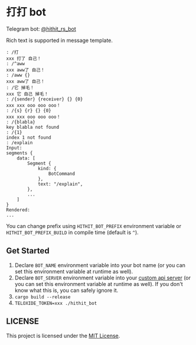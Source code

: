 # 打打 bot

Telegram bot: [@hithit_rs_bot](https://t.me/hithit_rs_bot)

Rich text is supported in message template.
```
: /打
xxx 打了 自己！
: /^aww
xxx aww了 自己！
: /aww {}
xxx aww了 自己！
: /它 掉毛！
xxx 它 自己 掉毛！
: /{sender} {receiver} {} {0}
xxx xxx ooo ooo ooo！
: /{s} {r} {} {0}
xxx xxx ooo ooo ooo！
: /{blabla}
key blabla not found
: /{1}
index 1 not found
: /explain
Input:
segments {
    data: [
        Segment {
            kind: {
                BotCommand
            },
            text: "/explain",
        },
        ...
    ]
}
Rendered:
...
```

You can change prefix using `HITHIT_BOT_PREFIX` environment variable or `HITHIT_BOT_PREFIX_BUILD` in compile time (default is `^`).

## Get Started

1. Declare `BOT_NAME` environment variable into your bot name (or you can set this environment variable at runtime as well).
2. Declare `BOT_SERVER` environment variable into your [custom api server](https://github.com/tdlib/telegram-bot-api) (or you can set this environment variable at runtime as well). If you don't know what this is, you can safely ignore it.  
3. `cargo build --release`
4. `TELOXIDE_TOKEN=xxx ./hithit_bot`

## LICENSE

This project is licensed under the [MIT License](LICENSE.md).